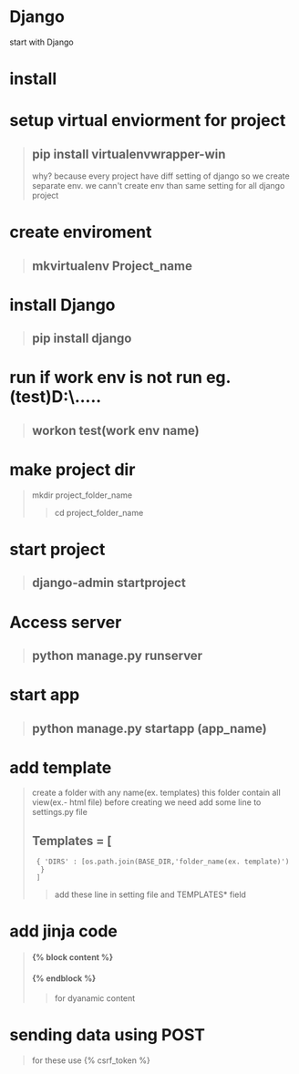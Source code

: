 # Django
start with Django 
# install 
# setup virtual enviorment for project
>## pip install virtualenvwrapper-win
> why? because every project have diff setting of django so we create separate env. we 
> cann't create env than same setting for all django project
# create enviroment
>## mkvirtualenv Project_name
# install Django
>## pip install django
# run if work env is not run eg.(test)D:\\.....
>## workon test(work env name)
# make project dir
> mkdir project_folder_name
>> cd project_folder_name
# start project
>## django-admin startproject
# Access server
>## python manage.py runserver
# start app
>## python manage.py startapp (app_name)
# add template
> create a folder with any name(ex. templates)
> this folder contain all view(ex.- html file)
> before creating we need add some line to settings.py file
>##   Templates = [ 
>      { 'DIRS' : [os.path.join(BASE_DIR,'folder_name(ex. template)') 
>       }
>      ]  
>>add these line in setting file and TEMPLATES* field 

# add jinja code
>#### {% block content %} 
>#### {% endblock %}    
>> for dyanamic content 

# sending data using POST 
> for these use {% csrf_token %}
